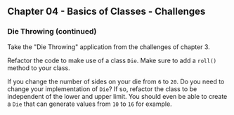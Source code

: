 ## Chapter 04 - Basics of Classes - Challenges

### Die Throwing (continued)

Take the "Die Throwing" application from the challenges of chapter 3.

Refactor the code to make use of a class `Die`. Make sure to add a `roll()` method to your class.

If you change the number of sides on your die from `6` to `20`. Do you need to change your implementation of `Die`? If so, refactor the class to be independent of the lower and upper limit. You should even be able to create a `Die` that can generate values from `10` to `16` for example.